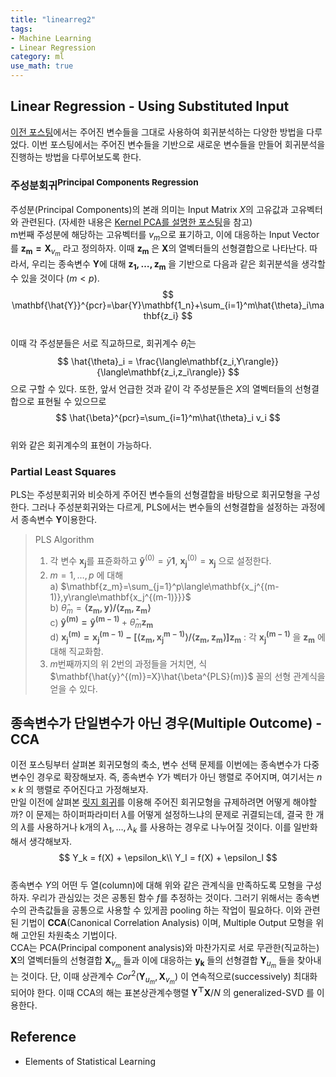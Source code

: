 ```yaml
---
title: "linearreg2"
tags:
- Machine Learning
- Linear Regression
category: ml
use_math: true
---
```

## Linear Regression - Using Substituted Input
[이전 포스팅](https://ddangchani.github.io/ml/linearreg1)에서는 주어진 변수들을 그대로 사용하여 회귀분석하는 다양한 방법을 다루었다. 이번 포스팅에서는 주어진 변수들을 기반으로 새로운 변수들을 만들어 회귀분석을 진행하는 방법을 다루어보도록 한다.   

### 주성분회귀<sup>Principal Components Regression
주성분(Principal Components)의 본래 의미는 Input Matrix $X$의 고유값과 고유벡터와 관련된다. (자세한 내용은 [Kernel PCA를 설명한 포스팅](https://ddangchani.github.io/ml/kernelpca)을 참고)   
m번째 주성분에 해당하는 고유벡터를 $v_m$으로 표기하고, 이에 대응하는 Input Vector를 $\mathbf{z_m=X}_{v_m}$ 라고 정의하자. 이때 $\mathbf{z_m}$ 은 $\mathbf{X}$의 열벡터들의 선형결합으로 나타난다. 따라서, 우리는 종속변수 $\mathbf{Y}$에 대해 $\mathbf{z_1,\ldots,z_m}$ 을 기반으로 다음과 같은 회귀분석을 생각할 수 있을 것이다 ($m<p$).   
$$
\mathbf{\hat{Y}}^{pcr}=\bar{Y}\mathbf{1_n}+\sum_{i=1}^m\hat{\theta}_i\mathbf{z_i}
$$  
이때 각 주성분들은 서로 직교하므로, 회귀계수 $\hat{\theta}_i$는   
$$
\hat{\theta}_i = \frac{\langle\mathbf{z_i,Y\rangle}}{\langle\mathbf{z_i,z_i\rangle}}
$$
으로 구할 수 있다. 또한, 앞서 언급한 것과 같이 각 주성분들은 $X$의 열벡터들의 선형결합으로 표현될 수 있으므로
$$
\hat{\beta}^{pcr}=\sum_{i=1}^m\hat{\theta}_i v_i
$$   
위와 같은 회귀계수의 표현이 가능하다.   

### Partial Least Squares
PLS는 주성분회귀와 비슷하게 주어진 변수들의 선형결합을 바탕으로 회귀모형을 구성한다. 그러나 주성분회귀와는 다르게, PLS에서는 변수들의 선형결합을 설정하는 과정에서 종속변수 $\mathbf{Y}$이용한다.
> PLS Algorithm   
> 1. 각 변수 $\mathbf{x_j}$를 표쥰화하고 $\mathbf{\hat{y}}^{(0)}=\bar{y}\mathbf{1}$, $\mathbf{x_j}^{(0)}=\mathbf{x_j}$ 으로 설정한다.
> 2. $m=1,\ldots ,p$ 에 대해   
> a) $\mathbf{z_m}=\sum_{j=1}^p\langle\mathbf{x_j^{(m-1)},y\rangle\mathbf{x_j^{(m-1)}}}$   
> b) $\hat{\theta}_m=\mathbf{\langle z_m,y\rangle/\langle z_m,z_m\rangle}$   
> c) $\mathbf{\hat{y}^{(m)}=\hat{y}^{(m-1)}}+\hat{\theta}_m\mathbf{z_m}$   
> d) $\mathbf{x_j^{(m)}=x_j^{(m-1)}-[\langle z_m,x_j^{m-1)}\rangle/\langle z_m,z_m\rangle]z_m}$ : 각 $\mathbf{x_j^{(m-1)}}$ 을 $\mathbf{z_m}$ 에 대해 직교화함.   
> 3. $m$번째까지의 위 2번의 과정들을 거치면, 식 $\mathbf{\hat{y}^{(m)}=X}\hat{\beta^{PLS}(m)}$ 꼴의 선형 관계식을 얻을 수 있다. 

## 종속변수가 단일변수가 아닌 경우(Multiple Outcome) - CCA
이전 포스팅부터 살펴본 회귀모형의 축소, 변수 선택 문제를 이번에는 종속변수가 다중변수인 경우로 확장해보자. 즉, 종속변수 $Y$가 벡터가 아닌 행렬로 주어지며, 여기서는 $n\times k$ 의 행렬로 주어진다고 가정해보자.   
만일 이전에 살펴본 [릿지 회귀](https://ddangchani.github.io/ml/linearreg1)를 이용해 주어진 회귀모형을 규제하려면 어떻게 해야할까? 이 문제는 하이퍼파라미터 $\lambda$를 어떻게 설정하느냐의 문제로 귀결되는데, 결국 한 개의 $\lambda$를 사용하거나 k개의 $\lambda_1,\ldots,\lambda_k$ 를 사용하는 경우로 나누어질 것이다. 이를 일반화해서 생각해보자.   
$$
Y_k = f(X) + \epsilon_k\\
Y_l = f(X) + \epsilon_l
$$   
종속변수 $Y$의 어떤 두 열(column)에 대해 위와 같은 관계식을 만족하도록 모형을 구성하자. 우리가 관심있는 것은 공통된 함수 $f$를 추정하는 것이다. 그러기 위해서는 종속변수의 관측값들을 공통으로 사용할 수 있게끔 pooling 하는 작업이 필요하다. 이와 관련된 기법이 **CCA**(Canonical Correlation Analysis) 이며, Multiple Output 모형을 위해 고안된 차원축소 기법이다.   
CCA는 PCA(Principal component analysis)와 마찬가지로 서로 무관한(직교하는) $\mathbf{X}$의 열벡터들의 선형결합 $\mathbf{X}_{v_m}$ 들과 이에 대응하는 $\mathbf{y_k}$ 들의 선형결합 $\mathbf{Y}_{u_m}$ 들을 찾아내는 것이다. 단, 이때 상관계수 $Cor^2(\mathbf{Y}_{u_m},\mathbf{X}_{v_m})$ 이 연속적으로(successively) 최대화되어야 한다. 이때 CCA의 해는 표본상관계수행렬 $\mathbf{Y^\top X}/N$ 의 generalized-SVD 를 이용한다.   


## Reference
 - Elements of Statistical Learning